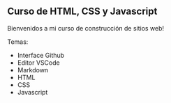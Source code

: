 ## Curso de HTML, CSS y Javascript

Bienvenidos a mi curso de construcción de sitios web!

Temas:

- Interface Github
- Editor VSCode
- Markdown
- HTML
- CSS
- Javascript



